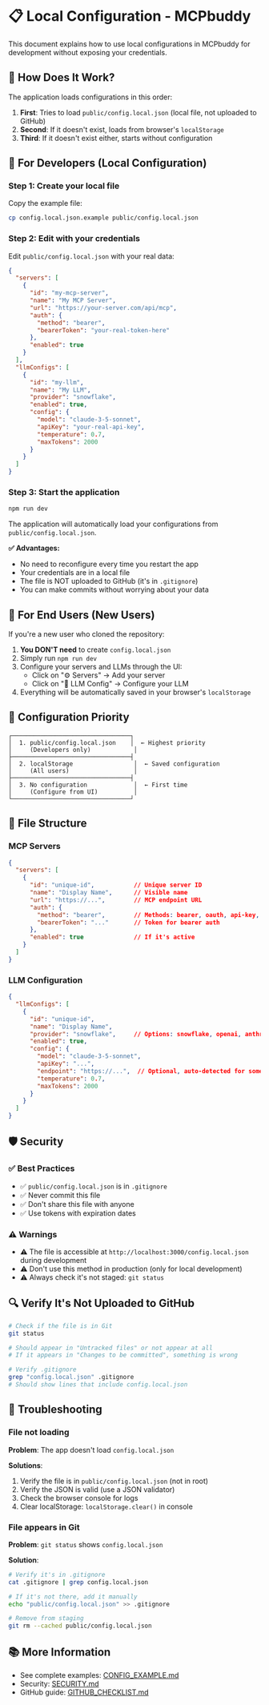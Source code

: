 # 📋 Local Configuration - MCPbuddy

This document explains how to use local configurations in MCPbuddy for development without exposing your credentials.

## 🎯 How Does It Work?

The application loads configurations in this order:

1. **First**: Tries to load `public/config.local.json` (local file, not uploaded to GitHub)
2. **Second**: If it doesn't exist, loads from browser's `localStorage`
3. **Third**: If it doesn't exist either, starts without configuration

## 🔐 For Developers (Local Configuration)

### Step 1: Create your local file

Copy the example file:

```bash
cp config.local.json.example public/config.local.json
```

### Step 2: Edit with your credentials

Edit `public/config.local.json` with your real data:

```json
{
  "servers": [
    {
      "id": "my-mcp-server",
      "name": "My MCP Server",
      "url": "https://your-server.com/api/mcp",
      "auth": {
        "method": "bearer",
        "bearerToken": "your-real-token-here"
      },
      "enabled": true
    }
  ],
  "llmConfigs": [
    {
      "id": "my-llm",
      "name": "My LLM",
      "provider": "snowflake",
      "enabled": true,
      "config": {
        "model": "claude-3-5-sonnet",
        "apiKey": "your-real-api-key",
        "temperature": 0.7,
        "maxTokens": 2000
      }
    }
  ]
}
```

### Step 3: Start the application

```bash
npm run dev
```

The application will automatically load your configurations from `public/config.local.json`.

**✅ Advantages:**
- No need to reconfigure every time you restart the app
- Your credentials are in a local file
- The file is NOT uploaded to GitHub (it's in `.gitignore`)
- You can make commits without worrying about your data

## 👥 For End Users (New Users)

If you're a new user who cloned the repository:

1. **You DON'T need** to create `config.local.json`
2. Simply run `npm run dev`
3. Configure your servers and LLMs through the UI:
   - Click on "⚙️ Servers" → Add your server
   - Click on "🤖 LLM Config" → Configure your LLM
4. Everything will be automatically saved in your browser's `localStorage`

## 🔄 Configuration Priority

```
┌─────────────────────────────────┐
│  1. public/config.local.json    │  ← Highest priority
│     (Developers only)            │
├─────────────────────────────────┤
│  2. localStorage                 │  ← Saved configuration
│     (All users)                  │
├─────────────────────────────────┤
│  3. No configuration             │  ← First time
│     (Configure from UI)          │
└─────────────────────────────────┘
```

## 📝 File Structure

### MCP Servers

```json
{
  "servers": [
    {
      "id": "unique-id",           // Unique server ID
      "name": "Display Name",      // Visible name
      "url": "https://...",        // MCP endpoint URL
      "auth": {
        "method": "bearer",        // Methods: bearer, oauth, api-key, basic, custom
        "bearerToken": "..."       // Token for bearer auth
      },
      "enabled": true              // If it's active
    }
  ]
}
```

### LLM Configuration

```json
{
  "llmConfigs": [
    {
      "id": "unique-id",
      "name": "Display Name",
      "provider": "snowflake",     // Options: snowflake, openai, anthropic, other, custom
      "enabled": true,
      "config": {
        "model": "claude-3-5-sonnet",
        "apiKey": "...",
        "endpoint": "https://...",  // Optional, auto-detected for some providers
        "temperature": 0.7,
        "maxTokens": 2000
      }
    }
  ]
}
```

## 🛡️ Security

### ✅ Best Practices

- ✅ `public/config.local.json` is in `.gitignore`
- ✅ Never commit this file
- ✅ Don't share this file with anyone
- ✅ Use tokens with expiration dates

### ⚠️ Warnings

- ⚠️ The file is accessible at `http://localhost:3000/config.local.json` during development
- ⚠️ Don't use this method in production (only for local development)
- ⚠️ Always check it's not staged: `git status`

## 🔍 Verify It's Not Uploaded to GitHub

```bash
# Check if the file is in Git
git status

# Should appear in "Untracked files" or not appear at all
# If it appears in "Changes to be committed", something is wrong

# Verify .gitignore
grep "config.local.json" .gitignore
# Should show lines that include config.local.json
```

## 🐛 Troubleshooting

### File not loading

**Problem**: The app doesn't load `config.local.json`

**Solutions**:
1. Verify the file is in `public/config.local.json` (not in root)
2. Verify the JSON is valid (use a JSON validator)
3. Check the browser console for logs
4. Clear localStorage: `localStorage.clear()` in console

### File appears in Git

**Problem**: `git status` shows `config.local.json`

**Solution**:
```bash
# Verify it's in .gitignore
cat .gitignore | grep config.local.json

# If it's not there, add it manually
echo "public/config.local.json" >> .gitignore

# Remove from staging
git rm --cached public/config.local.json
```

## 📚 More Information

- See complete examples: [CONFIG_EXAMPLE.md](CONFIG_EXAMPLE.md)
- Security: [SECURITY.md](SECURITY.md)
- GitHub guide: [GITHUB_CHECKLIST.md](GITHUB_CHECKLIST.md)
